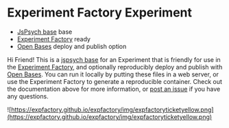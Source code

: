 # Experiment Factory Experiment

 - [JsPsych base](https://jspsych.org) base
 - [Experiment Factory](https://expfactory.github.io) ready
 - [Open Bases](https://openbases.github.io) deploy and publish option

Hi Friend! This is a [jspsych base](https://jspsych.org) for an Experiment that is friendly for use in the [Experiment Factory](https://expfactory.github.io/expfactory), and optionally reproducibly deploy and publish with [Open Bases](https://openbases.github.io). You can run it locally by putting these files in a web server, or use the Experiment Factory to generate a reproducible container. Check out the documentation above for more information, or [post an issue](https://www.github.com/expfactory/expfactory/issues) if you have any questions.

![https://expfactory.github.io/expfactory/img/expfactoryticketyellow.png](https://expfactory.github.io/expfactory/img/expfactoryticketyellow.png)
